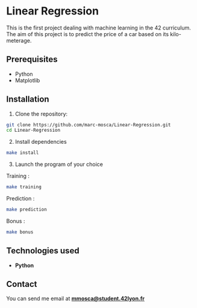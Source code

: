 # Linear Regression

This is the first project dealing with machine learning in the 42 curriculum. The aim of this project is to predict the price of a car based on its kilo-meterage.

## Prerequisites

- Python
- Matplotlib

## Installation

1. Clone the repository:

```bash
git clone https://github.com/marc-mosca/Linear-Regression.git
cd Linear-Regression
```

2. Install dependencies

```bash
make install
```

3. Launch the program of your choice

Training :

```bash
make training
```

Prediction :

```bash
make prediction
```

Bonus :

```bash
make bonus
```

## Technologies used

- **Python**

## Contact

You can send me email at **mmosca@student.42lyon.fr**
